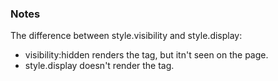 ### Notes

The difference between style.visibility and style.display:
* visibility:hidden renders the tag, but itn't seen on the page.
* style.display doesn't render the tag.